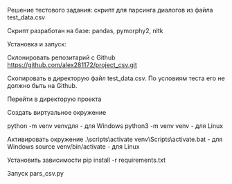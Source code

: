 Решение тестового задания: скрипт для парсинга диалогов из файла test_data.csv

Скрипт разработан на базе: pandas, pymorphy2, nltk

Установка и запуск:

Склонировать репозитарий с Github
https://github.com/alex281172/project_csv.git

Скопировать в директорую файл test_data.csv. По условиям теста его не должно быть на Github.

Перейти в директорую проекта

Создать виртуальное окружение

python -m venv venvдля - для Windows
python3 -m venv venv - для Linux

Активировать окружение
.\\scripts\activate
venv\Scripts\activate.bat - для Windows
source venv/bin/activate - для Linux

Установить зависимости
pip install -r requirements.txt

Запуск
pars_csv.py
